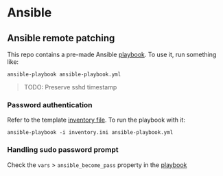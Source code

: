 # Ansible
## Ansible remote patching
This repo contains a pre-made Ansible [playbook](ansible-playbook.yml). To use it, run something like:
```
ansible-playbook ansible-playbook.yml
```
> TODO: Preserve sshd timestamp

### Password authentication
Refer to the template [inventory file](inventory.ini). To run the playbook with it:
```
ansible-playbook -i inventory.ini ansible-playbook.yml
```

### Handling sudo password prompt
Check the `vars` > `ansible_become_pass` property in the [playbook](ansible-playbook.yml)